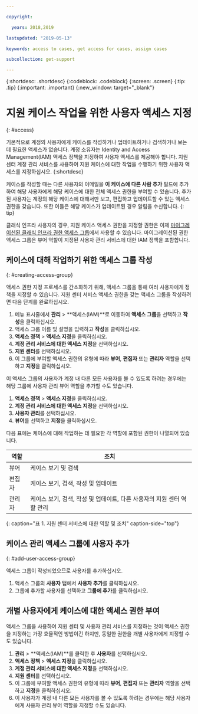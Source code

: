 ```yaml
---

copyright:

  years: 2018,2019

lastupdated: "2019-05-13"

keywords: access to cases, get access for cases, assign cases

subcollection: get-support

---
```



{:shortdesc: .shortdesc}
{:codeblock: .codeblock}
{:screen: .screen}
{:tip: .tip}
{:important: .important}
{:new_window: target="_blank"}

# 지원 케이스 작업을 위한 사용자 액세스 지정
{: #access}

기본적으로 계정의 사용자에게 케이스를 작성하거나 업데이트하거나 검색하거나 보는 데 필요한 액세스가 없습니다. 계정 소유자는 Identity and Access Management(IAM) 액세스 정책을 지정하여 사용자 액세스를 제공해야 합니다. 지원 센터 계정 관리 서비스를 사용하여 지원 케이스에 대한 작업을 수행하기 위한 사용자 액세스를 지정하십시오. 
{:shortdesc}

케이스를 작성할 때는 다른 사용자의 이메일을 **이 케이스에 다른 사람 추가** 필드에 추가하여 해당 사용자에게 해당 케이스에 대한 전체 액세스 권한을 부여할 수 있습니다. 추가된 사용자는 계정의 해당 케이스에 대해서만 보고, 편집하고 업데이트할 수 있는 액세스 권한을 갖습니다. 또한 이들은 해당 케이스가 업데이트된 경우 알림을 수신합니다.
{: tip}

클래식 인프라 사용자의 경우, 지원 케이스 액세스 권한을 지정할 권한은 이제 [마이그레이션된 클래식 인프라 권한 액세스 그룹](/docs/iam?topic=iam-infrapermission#predefined)에서 사용할 수 있습니다. 마이그레이션된 권한 액세스 그룹은 뷰어 역할이 지정된 사용자 관리 서비스에 대한 IAM 정책을 포함합니다.

## 케이스에 대해 작업하기 위한 액세스 그룹 작성
{: #creating-access-group}

액세스 권한 지정 프로세스를 간소화하기 위해, 액세스 그룹을 통해 여러 사용자에게 정책을 지정할 수 있습니다. 지원 센터 서비스 액세스 권한을 갖는 액세스 그룹을 작성하려면 다음 단계를 완료하십시오.

1. 메뉴 표시줄에서 **관리** &gt; **액세스(IAM)**로 이동하여 **액세스 그룹**을 선택하고 **작성**을 클릭하십시오. 
2. 액세스 그룹 이름 및 설명을 입력하고 **작성**을 클릭하십시오. 
3. **액세스 정책** > **액세스 지정**을 클릭하십시오.
4. **계정 관리 서비스에 대한 액세스 지정**을 선택하십시오.
5. **지원 센터**를 선택하십시오.
6. 이 그룹에 부여할 액세스 권한의 유형에 따라 **뷰어**, **편집자** 또는 **관리자** 역할을 선택하고 **지정**을 클릭하십시오. 

이 액세스 그룹의 사용자가 계정 내 다른 모든 사용자를 볼 수 있도록 하려는 경우에는 해당 그룹에 사용자 관리 뷰어 역할을 추가할 수도 있습니다.

1. **액세스 정책** > **액세스 지정**을 클릭하십시오.
2. **계정 관리 서비스에 대한 액세스 지정**을 선택하십시오.
3. **사용자 관리**를 선택하십시오.
4. **뷰어**를 선택하고 **지정**을 클릭하십시오.

다음 표에는 케이스에 대해 작업하는 데 필요한 각 역할에 포함된 권한이 나열되어 있습니다.

|역할 |조치 | 
|--------|---------------|
|뷰어  | 케이스 보기 및 검색 |
|편집자 | 케이스 보기, 검색, 작성 및 업데이트|
|관리자 | 케이스 보기, 검색, 작성 및 업데이트, 다른 사용자의 지원 센터 역할 관리|
{: caption="표 1. 지원 센터 서비스에 대한 역할 및 조치" caption-side="top"}

## 케이스 관리 액세스 그룹에 사용자 추가
{: #add-user-access-group} 

액세스 그룹이 작성되었으므로 사용자를 추가하십시오. 

1. 액세스 그룹의 **사용자** 탭에서 **사용자 추가**를 클릭하십시오.
2. 그룹에 추가할 사용자를 선택하고 **그룹에 추가**를 클릭하십시오.

## 개별 사용자에게 케이스에 대한 액세스 권한 부여 

액세스 그룹을 사용하여 지원 센터 및 사용자 관리 서비스를 지정하는 것이 액세스 권한을 지정하는 가장 효율적인 방법이긴 하지만, 동일한 권한을 개별 사용자에게 지정할 수도 있습니다. 

1. **관리** &gt; **액세스(IAM)**를 클릭한 후 **사용자**를 선택하십시오. 
2. **액세스 정책** > **액세스 지정**을 클릭하십시오.
3. **계정 관리 서비스에 대한 액세스 지정**을 선택하십시오.
4. **지원 센터**를 선택하십시오.
5. 이 그룹에 부여할 액세스 권한의 유형에 따라 **뷰어**, **편집자** 또는 **관리자** 역할을 선택하고 **지정**을 클릭하십시오. 
6. 이 사용자가 계정 내 다른 모든 사용자를 볼 수 있도록 하려는 경우에는 해당 사용자에게 사용자 관리 뷰어 역할을 지정할 수도 있습니다. 

